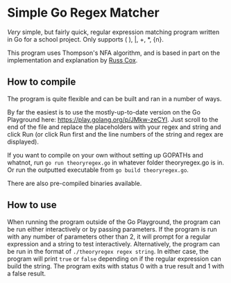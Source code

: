 # Simple Go Regex Matcher

*Very* simple, but fairly quick, regular expression matching program written in Go for a school project. Only supports ( ), |, +, *, {n}.

This program uses Thompson's NFA algorithm, and is based in part on the implementation and explanation by [Russ Cox][swtch].

## How to compile
The program is quite flexible and can be built and ran in a number of ways.

By far the easiest is to use the mostly-up-to-date version on the Go Playground here: https://play.golang.org/p/JMkw-zeCYI. Just scroll to the end of the file and replace the placeholders with your regex and string and click Run (or click Run first and the line numbers of the string and regex are displayed).

If you want to compile on your own without setting up GOPATHs and whatnot, run `go run theoryregex.go` in whatever folder theoryregex.go is in. Or run the outputted executable from `go build theoryregex.go`.

There are also pre-compiled binaries available.

## How to use

When running the program outside of the Go Playground, the program can be run either interactively or by passing parameters. If the program is run with any number of parameters other than 2, it will prompt for a regular expression and a string to test interactively. Alternatively, the program can be run in the format of `./theoryregex regex string`. In either case, the program will print `true` or `false` depending on if the regular expression can build the string. The program exits with status 0 with a true result and 1 with a false result.

[swtch]: https://swtch.com/~rsc/regexp/regexp1.html
